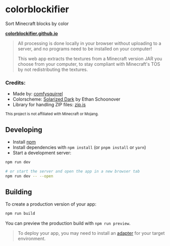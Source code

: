 # colorblockifier
Sort Minecraft blocks by color

[**colorblockifier.github.io**](https://colorblockifier.github.io)
> All processing is done locally in your browser without uploading to a server, and no programs need to be installed on your computer!
> 
> This web app extracts the textures from a Minecraft version JAR you choose from your computer, to stay compliant with Minecraft's TOS by not redistributing the textures.

### Credits:
- Made by: [comfysquirrel](https://github.com/comfysquirrel)
- Colorscheme: [Solarized Dark](https://ethanschoonover.com/solarized/) by Ethan Schoonover
- Library for handling ZIP files: [zip.js](https://gildas-lormeau.github.io/zip.js/)

<sub>This project is not affiliated with Minecraft or Mojang.</sub>

## Developing

- Install [npm](https://docs.npmjs.com/downloading-and-installing-node-js-and-npm)
- Install dependencies with `npm install` (or `pnpm install` or `yarn`)
- Start a development server:

```sh
npm run dev

# or start the server and open the app in a new browser tab
npm run dev -- --open
```

## Building

To create a production version of your app:

```sh
npm run build
```

You can preview the production build with `npm run preview`.

> To deploy your app, you may need to install an [adapter](https://svelte.dev/docs/kit/adapters) for your target environment.
